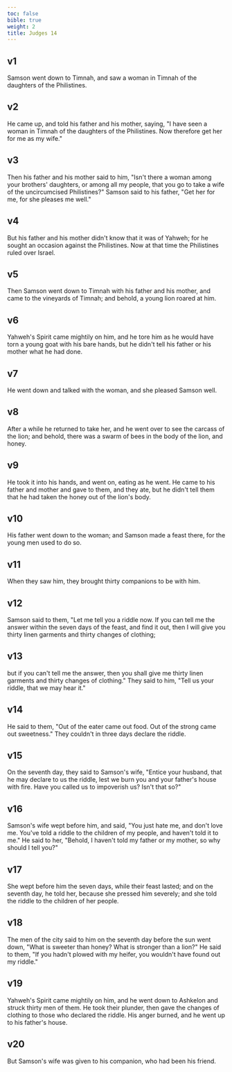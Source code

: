 ```yaml
---
toc: false
bible: true
weight: 2
title: Judges 14
---
```




## v1 
Samson went down to Timnah, and saw a woman in Timnah of the daughters of the Philistines. 

## v2 
He came up, and told his father and his mother, saying, "I have seen a woman in Timnah of the daughters of the Philistines. Now therefore get her for me as my wife." 

## v3 
Then his father and his mother said to him, "Isn't there a woman among your brothers' daughters, or among all my people, that you go to take a wife of the uncircumcised Philistines?" Samson said to his father, "Get her for me, for she pleases me well." 

## v4 
But his father and his mother didn't know that it was of Yahweh; for he sought an occasion against the Philistines. Now at that time the Philistines ruled over Israel. 

## v5 
Then Samson went down to Timnah with his father and his mother, and came to the vineyards of Timnah; and behold, a young lion roared at him. 

## v6 
Yahweh's Spirit came mightily on him, and he tore him as he would have torn a young goat with his bare hands, but he didn't tell his father or his mother what he had done. 

## v7 
He went down and talked with the woman, and she pleased Samson well. 

## v8 
After a while he returned to take her, and he went over to see the carcass of the lion; and behold, there was a swarm of bees in the body of the lion, and honey. 

## v9 
He took it into his hands, and went on, eating as he went. He came to his father and mother and gave to them, and they ate, but he didn't tell them that he had taken the honey out of the lion's body. 

## v10 
His father went down to the woman; and Samson made a feast there, for the young men used to do so. 

## v11 
When they saw him, they brought thirty companions to be with him. 

## v12 
Samson said to them, "Let me tell you a riddle now. If you can tell me the answer within the seven days of the feast, and find it out, then I will give you thirty linen garments and thirty changes of clothing; 

## v13 
but if you can't tell me the answer, then you shall give me thirty linen garments and thirty changes of clothing." They said to him, "Tell us your riddle, that we may hear it." 

## v14 
He said to them, "Out of the eater came out food. Out of the strong came out sweetness." They couldn't in three days declare the riddle. 

## v15 
On the seventh day, they said to Samson's wife, "Entice your husband, that he may declare to us the riddle, lest we burn you and your father's house with fire. Have you called us to impoverish us? Isn't that so?" 

## v16 
Samson's wife wept before him, and said, "You just hate me, and don't love me. You've told a riddle to the children of my people, and haven't told it to me." He said to her, "Behold, I haven't told my father or my mother, so why should I tell you?" 

## v17 
She wept before him the seven days, while their feast lasted; and on the seventh day, he told her, because she pressed him severely; and she told the riddle to the children of her people. 

## v18 
The men of the city said to him on the seventh day before the sun went down, "What is sweeter than honey? What is stronger than a lion?" He said to them, "If you hadn't plowed with my heifer, you wouldn't have found out my riddle." 

## v19 
Yahweh's Spirit came mightily on him, and he went down to Ashkelon and struck thirty men of them. He took their plunder, then gave the changes of clothing to those who declared the riddle. His anger burned, and he went up to his father's house. 

## v20 
But Samson's wife was given to his companion, who had been his friend.
